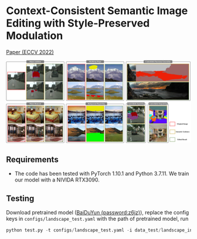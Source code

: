 # Context-Consistent Semantic Image Editing with Style-Preserved Modulation

[Paper (ECCV 2022)]()

![SPMPGAN teaser](images/apps.jpg)

## Requirements

- The code has been tested with PyTorch 1.10.1 and Python 3.7.11. We train our model with a NIVIDA RTX3090.


## Testing

Download pretrained model ([BaiDuYun (password:z6jz)](https://pan.baidu.com/s/1u4QZALqPjPTvJ5Fr9UIGAQ)), replace the config keys in `configs/landscape_test.yaml` with the path of pretrained model, run
```python
python test.py -t configs/landscape_test.yaml -i data_test/landscape_input.jpg -s data_test/landscape_seg.png -m data_test/landscape_mask.png -c waterother -n water_reflection
```
